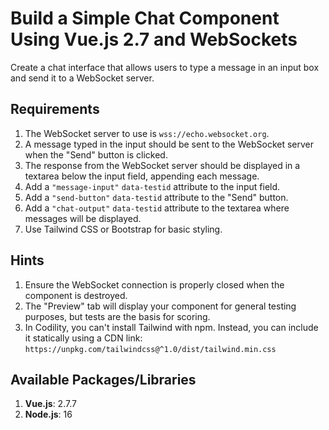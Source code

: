 # Build a Simple Chat Component Using Vue.js 2.7 and WebSockets

Create a chat interface that allows users to type a message in an input box and send it to a WebSocket server.

## Requirements

1. The WebSocket server to use is `wss://echo.websocket.org`.
2. A message typed in the input should be sent to the WebSocket server when the "Send" button is clicked.
3. The response from the WebSocket server should be displayed in a textarea below the input field, appending each message.
4. Add a `"message-input"` `data-testid` attribute to the input field.
5. Add a `"send-button"` `data-testid` attribute to the "Send" button.
6. Add a `"chat-output"` `data-testid` attribute to the textarea where messages will be displayed.
7. Use Tailwind CSS or Bootstrap for basic styling.

## Hints

1. Ensure the WebSocket connection is properly closed when the component is destroyed.
2. The "Preview" tab will display your component for general testing purposes, but tests are the basis for scoring.
3. In Codility, you can't install Tailwind with npm. Instead, you can include it statically using a CDN link:  
   `https://unpkg.com/tailwindcss@^1.0/dist/tailwind.min.css`

## Available Packages/Libraries

1. **Vue.js**: 2.7.7
2. **Node.js**: 16
